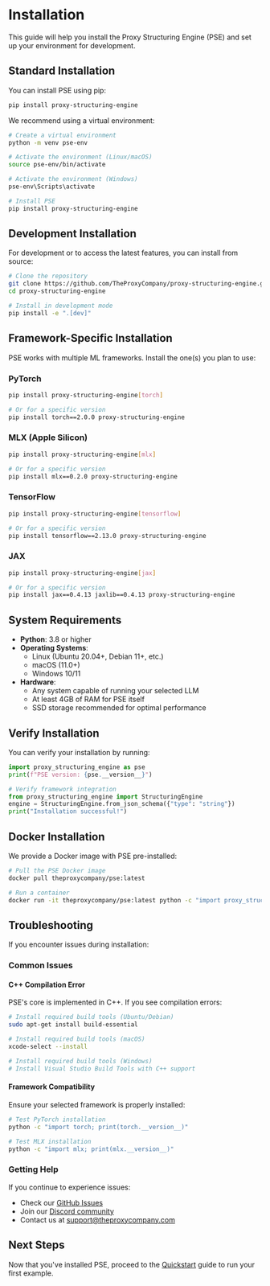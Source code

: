 # Installation

This guide will help you install the Proxy Structuring Engine (PSE) and set up your environment for development.

## Standard Installation

You can install PSE using pip:

```bash
pip install proxy-structuring-engine
```

We recommend using a virtual environment:

```bash
# Create a virtual environment
python -m venv pse-env

# Activate the environment (Linux/macOS)
source pse-env/bin/activate

# Activate the environment (Windows)
pse-env\Scripts\activate

# Install PSE
pip install proxy-structuring-engine
```

## Development Installation

For development or to access the latest features, you can install from source:

```bash
# Clone the repository
git clone https://github.com/TheProxyCompany/proxy-structuring-engine.git
cd proxy-structuring-engine

# Install in development mode
pip install -e ".[dev]"
```

## Framework-Specific Installation

PSE works with multiple ML frameworks. Install the one(s) you plan to use:

### PyTorch

```bash
pip install proxy-structuring-engine[torch]

# Or for a specific version
pip install torch==2.0.0 proxy-structuring-engine
```

### MLX (Apple Silicon)

```bash
pip install proxy-structuring-engine[mlx]

# Or for a specific version
pip install mlx==0.2.0 proxy-structuring-engine
```

### TensorFlow

```bash
pip install proxy-structuring-engine[tensorflow]

# Or for a specific version
pip install tensorflow==2.13.0 proxy-structuring-engine
```

### JAX

```bash
pip install proxy-structuring-engine[jax]

# Or for a specific version
pip install jax==0.4.13 jaxlib==0.4.13 proxy-structuring-engine
```

## System Requirements

- **Python**: 3.8 or higher
- **Operating Systems**:
  - Linux (Ubuntu 20.04+, Debian 11+, etc.)
  - macOS (11.0+)
  - Windows 10/11
- **Hardware**:
  - Any system capable of running your selected LLM
  - At least 4GB of RAM for PSE itself
  - SSD storage recommended for optimal performance

## Verify Installation

You can verify your installation by running:

```python
import proxy_structuring_engine as pse
print(f"PSE version: {pse.__version__}")

# Verify framework integration
from proxy_structuring_engine import StructuringEngine
engine = StructuringEngine.from_json_schema({"type": "string"})
print("Installation successful!")
```

## Docker Installation

We provide a Docker image with PSE pre-installed:

```bash
# Pull the PSE Docker image
docker pull theproxycompany/pse:latest

# Run a container
docker run -it theproxycompany/pse:latest python -c "import proxy_structuring_engine as pse; print(pse.__version__)"
```

## Troubleshooting

If you encounter issues during installation:

### Common Issues

#### C++ Compilation Error

PSE's core is implemented in C++. If you see compilation errors:

```bash
# Install required build tools (Ubuntu/Debian)
sudo apt-get install build-essential

# Install required build tools (macOS)
xcode-select --install

# Install required build tools (Windows)
# Install Visual Studio Build Tools with C++ support
```

#### Framework Compatibility

Ensure your selected framework is properly installed:

```bash
# Test PyTorch installation
python -c "import torch; print(torch.__version__)"

# Test MLX installation
python -c "import mlx; print(mlx.__version__)"
```

### Getting Help

If you continue to experience issues:

- Check our [GitHub Issues](https://github.com/TheProxyCompany/proxy-structuring-engine/issues)
- Join our [Discord community](https://discord.gg/theproxycompany)
- Contact us at support@theproxycompany.com

## Next Steps

Now that you've installed PSE, proceed to the [Quickstart](quickstart.md) guide to run your first example.